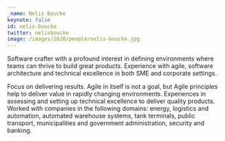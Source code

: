 ```yaml
---
_name: Nelis Boucke
keynote: false
id: nelis-boucke
twitter: nelisboucke ‏
image: /images/2020/people/nelis-boucke.jpg
---
```

Software crafter with a profound interest in defining environments where teams can thrive to build great products.
Experience with agile, software architecture and technical excellence in both SME and corporate settings.

Focus on delivering results. Agile in itself is not a goal, but Agile principles help to deliver value in rapidly changing environments.
Experiences in assessing and setting up technical excellence to deliver quality products.
Worked with companies in the following domains: energy, logistics and automation, automated warehouse systems, tank terminals, public transport, municipalities and government administration, security and banking.